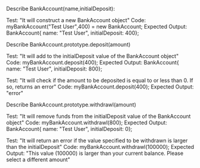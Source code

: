 Describe BankAccount(name,initialDeposit):

Test: "It will construct a new BankAccount object"
Code: myBankAccount("Test User",400) = new BankAccount;
Expected Output: BankAccount{ name: "Test User", initialDeposit: 400};


Describe BankAccount.prototype.deposit(amount)

Test: "It will add to the initialDeposit value of the BankAccount object"
Code: myBankAccount.deposit(400);
Expected Output: BankAccount{ name: "Test User", initialDeposit: 800};

Test: "It will check if the amount to be deposited is equal to or less than 0.  If so, returns an error"
Code: myBankAccount.deposit(400);
Expected Output: "error"


Describe BankAccount.prototype.withdrawl(amount)

Test: "It will remove funds from the initialDeposit value of the BankAccount object"
Code: myBankAccount.withdrawl(800);
Expected Output: BankAccount{ name: "Test User", initialDeposit: 0};

Test: "It will return an error if the value specified to be withdrawn is larger than the initialDeposit"
Code: myBankAccount.withdrawl(100000);
Expected Output: "This value (100000) is larger than your current balance. Please select a different amount"